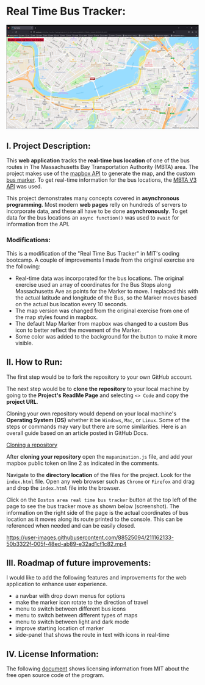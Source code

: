 # Real Time Bus Tracker:

![](ScreenShots/01_ScreenShot.png)

## I. Project Description:

This **web application** tracks the **real-time bus location** of one of the bus routes in The Massachusetts Bay Transportation Authority (MBTA) area. The project makes use of the [mapbox API](https://docs.mapbox.com/mapbox-gl-js/api/) to generate the map, and the custom [bus marker](https://docs.mapbox.com/mapbox-gl-js/api/markers/). To get real-time information for the bus locations, the [MBTA V3 API](https://api-v3.mbta.com/) was used. 

This project demonstrates many concepts covered in **asynchronous programming**. Most modern **web pages** relly on hundreds of servers to incorporate data, and these all have to be done **asynchronously**. To get data for the bus locations an ```async function()``` was used to ```await``` for information from the API.

### Modifications:

This is a modification of the "Real Time Bus Tracker" in MIT's coding bootcamp. A couple of improvements I made from the original exercise are the following:
* Real-time data was incorporated for the bus locations. The original exercise used an array of coordinates for the Bus Stops along Massachusetts Ave as points for the Marker to move. I replaced this with the actual latitude and longitude of the Bus, so the Marker moves based on the actual bus location every 10 seconds.
* The map version was changed from the original exercise from one of the map styles found in mapbox.   
* The default Map Marker from mapbox was changed to a custom Bus icon to better reflect the movement of the Marker.
* Some color was added to the background for the button to make it more visible.


## II. How to Run:

The first step would be to fork the repository to your own GitHub account.

The next step would be to **clone the repository** to your local machine by going to the **Project's ReadMe Page** and selecting ```<> Code``` and copy the **project URL**.

Cloning your own repository would depend on your local machine's **Operating System (OS)** whether it be ```Windows```, ```Mac```, or ```Linux```. Some of the steps or commands may vary but there are some similarities. Here is an overall guide based on an article posted in GitHub Docs.

[Cloning a repository](https://docs.github.com/en/repositories/creating-and-managing-repositories/cloning-a-repository?platform=linux)

After **cloning your repository** open the ```mapanimation.js``` file, and add your mapbox public token on line 2 as indicated in the comments.

Navigate to the **directory location** of the files for the project. Look for the ```index.html``` file. Open any web browser such as ```Chrome``` or ```Firefox``` and drag and drop the ```index.html``` file into the browser.

Click on the ```Boston area real time bus tracker``` button at the top left of the page to see the bus tracker move as shown below (screenshot). The information on the right side of the page is the actual coordinates of bus location as it moves along its route printed to the console. This can be referenced when needed and can be easily closed. 

https://user-images.githubusercontent.com/88525094/211162133-50b3322f-005f-48ed-ab89-e32ad1cf1c82.mp4

## III. Roadmap of future improvements:

I would like to add the following features and improvements for the web application to enhance user experience.

* a navbar with drop down menus for options
* make the marker icon rotate to the direction of travel
* menu to switch between different bus icons
* menu to switch between different types of maps
* menu to switch between light and dark mode
* improve starting location of marker
* side-panel that shows the route in text with icons in real-time

## IV. License Information:

The following [document](./LICENSE) shows licensing information from MIT about the free open source code of the program.

